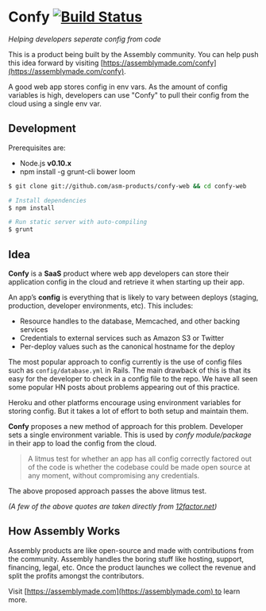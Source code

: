 # Confy [![Build Status](https://travis-ci.org/asm-products/confy.svg)](https://travis-ci.org/asm-products/confy)

_Helping developers seperate config from code_

This is a product being built by the Assembly community. You can help push this idea forward by visiting [https://assemblymade.com/confy](https://assemblymade.com/confy).

A good web app stores config in env vars. As the amount of config variables is high, developers can use "Confy" to pull their config from the cloud using a single env var.

## Development

Prerequisites are:

 * Node.js __v0.10.x__
 * npm install -g grunt-cli bower loom

```bash
$ git clone git://github.com/asm-products/confy-web && cd confy-web

# Install dependencies
$ npm install

# Run static server with auto-compiling
$ grunt
```

## Idea

**Confy** is a **SaaS** product where web app developers can store their application config in the cloud and retrieve it when starting up their app.

An app’s **config** is everything that is likely to vary between deploys (staging, production, developer environments, etc). This includes:

* Resource handles to the database, Memcached, and other backing services
* Credentials to external services such as Amazon S3 or Twitter
* Per-deploy values such as the canonical hostname for the deploy

The most popular approach to config currently is the use of config files such as `config/database.yml` in Rails. The main drawback of this is that its easy for the developer to check in a config file to the repo. We have all seen some popular HN posts about problems appearing out of this practice.

Heroku and other platforms encourage using environment variables for storing config. But it takes a lot of effort to both setup and maintain them.

**Confy** proposes a new method of approach for this problem. Developer sets a single environment variable. This is used by _confy module/package_ in their app to load the config from the cloud.

> A litmus test for whether an app has all config correctly factored out of the code is whether the codebase could be made open source at any moment, without compromising any credentials.

The above proposed approach passes the above litmus test.

_(A few of the above quotes are taken directly from [12factor.net](http://12factor.net))_

## How Assembly Works

Assembly products are like open-source and made with contributions from the community. Assembly handles the boring stuff like hosting, support, financing, legal, etc. Once the product launches we collect the revenue and split the profits amongst the contributors.

Visit [https://assemblymade.com](https://assemblymade.com) to learn more.
